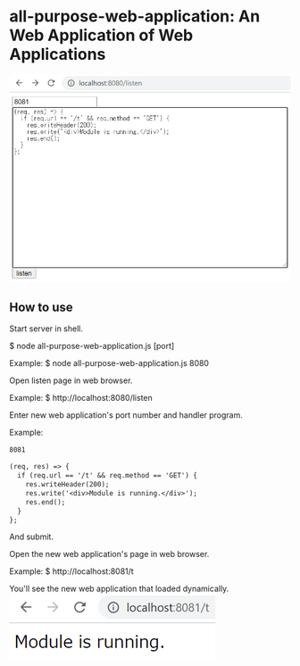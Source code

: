 # all-purpose-web-application: An Web Application of Web Applications

![listen image](docs/listen.png)

## How to use

Start server in shell.

$ node all-purpose-web-application.js [port]

Example:
$ node all-purpose-web-application.js 8080

Open listen page in web browser.

Example:
$ http://localhost:8080/listen

Enter new web application's port number and handler program.

Example:
```
8081
```
```
(req, res) => {
  if (req.url == '/t' && req.method == 'GET') {
    res.writeHeader(200);
    res.write('<div>Module is running.</div>');
    res.end();
  }
};
```

And submit.

Open the new web application's page in web browser.

Example:
$ http://localhost:8081/t

You'll see the new web application that loaded dynamically.
![service image](docs/service.png)

